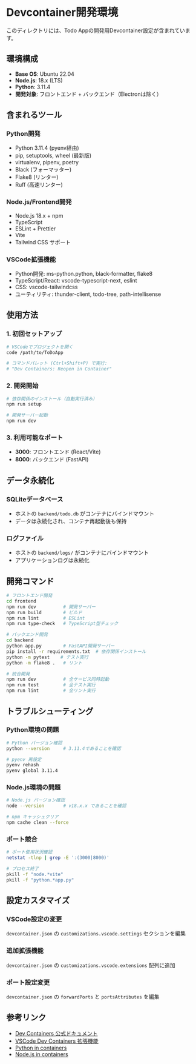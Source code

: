 # Devcontainer開発環境

このディレクトリには、Todo Appの開発用Devcontainer設定が含まれています。

## 環境構成

- **Base OS**: Ubuntu 22.04
- **Node.js**: 18.x (LTS)
- **Python**: 3.11.4
- **開発対象**: フロントエンド + バックエンド（Electronは除く）

## 含まれるツール

### Python開発
- Python 3.11.4 (pyenv経由)
- pip, setuptools, wheel (最新版)
- virtualenv, pipenv, poetry
- Black (フォーマッター)
- Flake8 (リンター)
- Ruff (高速リンター)

### Node.js/Frontend開発
- Node.js 18.x + npm
- TypeScript
- ESLint + Prettier
- Vite
- Tailwind CSS サポート

### VSCode拡張機能
- Python開発: ms-python.python, black-formatter, flake8
- TypeScript/React: vscode-typescript-next, eslint
- CSS: vscode-tailwindcss
- ユーティリティ: thunder-client, todo-tree, path-intellisense

## 使用方法

### 1. 初回セットアップ
```bash
# VSCodeでプロジェクトを開く
code /path/to/ToDoApp

# コマンドパレット (Ctrl+Shift+P) で実行:
# "Dev Containers: Reopen in Container"
```

### 2. 開発開始
```bash
# 依存関係のインストール（自動実行済み）
npm run setup

# 開発サーバー起動
npm run dev
```

### 3. 利用可能なポート
- **3000**: フロントエンド (React/Vite)
- **8000**: バックエンド (FastAPI)

## データ永続化

### SQLiteデータベース
- ホストの `backend/todo.db` がコンテナにバインドマウント
- データは永続化され、コンテナ再起動後も保持

### ログファイル
- ホストの `backend/logs/` がコンテナにバインドマウント
- アプリケーションログは永続化

## 開発コマンド

```bash
# フロントエンド開発
cd frontend
npm run dev          # 開発サーバー
npm run build        # ビルド
npm run lint         # ESLint
npm run type-check   # TypeScript型チェック

# バックエンド開発
cd backend
python app.py        # FastAPI開発サーバー
pip install -r requirements.txt  # 依存関係インストール
python -m pytest    # テスト実行
python -m flake8 .   # リント

# 統合開発
npm run dev          # 全サービス同時起動
npm run test         # 全テスト実行
npm run lint         # 全リント実行
```

## トラブルシューティング

### Python環境の問題
```bash
# Python バージョン確認
python --version     # 3.11.4であることを確認

# pyenv 再設定
pyenv rehash
pyenv global 3.11.4
```

### Node.js環境の問題
```bash
# Node.js バージョン確認
node --version       # v18.x.x であることを確認

# npm キャッシュクリア
npm cache clean --force
```

### ポート競合
```bash
# ポート使用状況確認
netstat -tlnp | grep -E ':(3000|8000)'

# プロセス終了
pkill -f "node.*vite"
pkill -f "python.*app.py"
```

## 設定カスタマイズ

### VSCode設定の変更
`devcontainer.json` の `customizations.vscode.settings` セクションを編集

### 追加拡張機能
`devcontainer.json` の `customizations.vscode.extensions` 配列に追加

### ポート設定変更
`devcontainer.json` の `forwardPorts` と `portsAttributes` を編集

## 参考リンク

- [Dev Containers 公式ドキュメント](https://containers.dev/)
- [VSCode Dev Containers 拡張機能](https://marketplace.visualstudio.com/items?itemName=ms-vscode-remote.remote-containers)
- [Python in containers](https://code.visualstudio.com/docs/containers/quickstart-python)
- [Node.js in containers](https://code.visualstudio.com/docs/containers/quickstart-node)